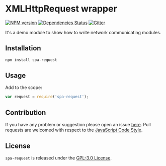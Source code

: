 XMLHttpRequest wrapper
======================

[![NPM version](https://img.shields.io/npm/v/spa-request.svg?style=flat-square)](https://www.npmjs.com/package/spa-request)
[![Dependencies Status](https://img.shields.io/david/spasdk/request.svg?style=flat-square)](https://david-dm.org/spasdk/request)
[![Gitter](https://img.shields.io/badge/gitter-join%20chat-blue.svg?style=flat-square)](https://gitter.im/DarkPark/spasdk)


It's a demo module to show how to write network communicating modules.


## Installation ##

```bash
npm install spa-request
```


## Usage ##

Add to the scope:

```js
var request = require('spa-request');
```


## Contribution ##

If you have any problem or suggestion please open an issue [here](https://github.com/spasdk/request/issues).
Pull requests are welcomed with respect to the [JavaScript Code Style](https://github.com/DarkPark/jscs).


## License ##

`spa-request` is released under the [GPL-3.0 License](http://opensource.org/licenses/GPL-3.0).
